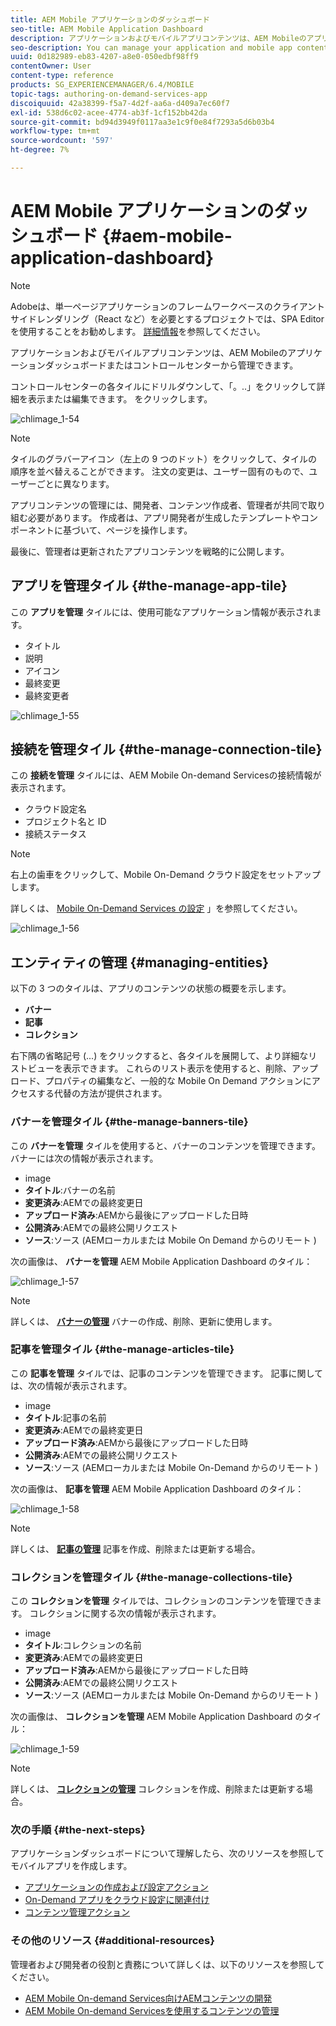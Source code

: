 ```yaml
---
title: AEM Mobile アプリケーションのダッシュボード
seo-title: AEM Mobile Application Dashboard
description: アプリケーションおよびモバイルアプリコンテンツは、AEM Mobileのアプリケーションダッシュボードまたはコントロールセンターから管理できます。 このページでは、この機能について詳しく見ていきます。
seo-description: You can manage your application and mobile app content from AEM Mobile Application Dashboard or the Control Center. Follow this page to learn more.
uuid: 0d182989-eb83-4207-a8e0-050edbf98ff9
contentOwner: User
content-type: reference
products: SG_EXPERIENCEMANAGER/6.4/MOBILE
topic-tags: authoring-on-demand-services-app
discoiquuid: 42a38399-f5a7-4d2f-aa6a-d409a7ec60f7
exl-id: 538d6c02-acee-4774-ab3f-1cf152bb42da
source-git-commit: bd94d3949f0117aa3e1c9f0e84f7293a5d6b03b4
workflow-type: tm+mt
source-wordcount: '597'
ht-degree: 7%

---
```


# AEM Mobile アプリケーションのダッシュボード {#aem-mobile-application-dashboard}

>[!NOTE]
>
>Adobeは、単一ページアプリケーションのフレームワークベースのクライアントサイドレンダリング（React など）を必要とするプロジェクトでは、SPA Editor を使用することをお勧めします。 [詳細情報](/help/sites-developing/spa-overview.md)を参照してください。

アプリケーションおよびモバイルアプリコンテンツは、AEM Mobileのアプリケーションダッシュボードまたはコントロールセンターから管理できます。

コントロールセンターの各タイルにドリルダウンして、「。..」をクリックして詳細を表示または編集できます。 をクリックします。

![chlimage_1-54](assets/chlimage_1-54.png)

>[!NOTE]
>
>タイルのグラバーアイコン（左上の 9 つのドット）をクリックして、タイルの順序を並べ替えることができます。 注文の変更は、ユーザー固有のもので、ユーザーごとに異なります。

アプリコンテンツの管理には、開発者、コンテンツ作成者、管理者が共同で取り組む必要があります。 作成者は、アプリ開発者が生成したテンプレートやコンポーネントに基づいて、ページを操作します。

最後に、管理者は更新されたアプリコンテンツを戦略的に公開します。

## アプリを管理タイル {#the-manage-app-tile}

この **アプリを管理** タイルには、使用可能なアプリケーション情報が表示されます。

* タイトル
* 説明
* アイコン
* 最終変更
* 最終変更者

![chlimage_1-55](assets/chlimage_1-55.png)

## 接続を管理タイル {#the-manage-connection-tile}

この **接続を管理** タイルには、AEM Mobile On-demand Servicesの接続情報が表示されます。

* クラウド設定名
* プロジェクト名と ID
* 接続ステータス

>[!NOTE]
>
>右上の歯車をクリックして、Mobile On-Demand クラウド設定をセットアップします。
>
>詳しくは、 [Mobile On-Demand Services の設定](/help/mobile/mobile-on-demand-associating-an-on-demand-app-to-cloud-configuration.md) 」を参照してください。

![chlimage_1-56](assets/chlimage_1-56.png)

## エンティティの管理 {#managing-entities}

以下の 3 つのタイルは、アプリのコンテンツの状態の概要を示します。

* **バナー**
* **記事**
* **コレクション**

右下隅の省略記号 (...) をクリックすると、各タイルを展開して、より詳細なリストビューを表示できます。 これらのリスト表示を使用すると、削除、アップロード、プロパティの編集など、一般的な Mobile On Demand アクションにアクセスする代替の方法が提供されます。

### バナーを管理タイル {#the-manage-banners-tile}

この **バナーを管理** タイルを使用すると、バナーのコンテンツを管理できます。 バナーには次の情報が表示されます。

* image
* **タイトル**:バナーの名前
* **変更済み**:AEMでの最終変更日
* **アップロード済み**:AEMから最後にアップロードした日時
* **公開済み**:AEMでの最終公開リクエスト
* **ソース**:ソース (AEMローカルまたは Mobile On Demand からのリモート )

次の画像は、 **バナーを管理** AEM Mobile Application Dashboard のタイル：

![chlimage_1-57](assets/chlimage_1-57.png)

>[!NOTE]
>
>詳しくは、 **[バナーの管理](/help/mobile/mobile-on-demand-managing-banners.md)** バナーの作成、削除、更新に使用します。

### 記事を管理タイル {#the-manage-articles-tile}

この **記事を管理** タイルでは、記事のコンテンツを管理できます。 記事に関しては、次の情報が表示されます。

* image
* **タイトル**:記事の名前
* **変更済み**:AEMでの最終変更日
* **アップロード済み**:AEMから最後にアップロードした日時
* **公開済み**:AEMでの最終公開リクエスト
* **ソース**:ソース (AEMローカルまたは Mobile On-Demand からのリモート )

次の画像は、 **記事を管理** AEM Mobile Application Dashboard のタイル：

![chlimage_1-58](assets/chlimage_1-58.png)

>[!NOTE]
>
>詳しくは、 [**記事の管理**](/help/mobile/mobile-on-demand-managing-articles.md) 記事を作成、削除または更新する場合。

### コレクションを管理タイル {#the-manage-collections-tile}

この **コレクションを管理** タイルでは、コレクションのコンテンツを管理できます。 コレクションに関する次の情報が表示されます。

* image
* **タイトル**:コレクションの名前
* **変更済み**:AEMでの最終変更日
* **アップロード済み**:AEMから最後にアップロードした日時
* **公開済み**:AEMでの最終公開リクエスト
* **ソース**:ソース (AEMローカルまたは Mobile On-Demand からのリモート )

次の画像は、 **コレクションを管理** AEM Mobile Application Dashboard のタイル：

![chlimage_1-59](assets/chlimage_1-59.png)

>[!NOTE]
>
>詳しくは、 **[コレクションの管理](/help/mobile/mobile-on-demand-managing-collections.md)** コレクションを作成、削除または更新する場合。

### 次の手順 {#the-next-steps}

アプリケーションダッシュボードについて理解したら、次のリソースを参照してモバイルアプリを作成します。

* [アプリケーションの作成および設定アクション](/help/mobile/mobile-apps-ondemand-application-create-configure-action.md)
* [On-Demand アプリをクラウド設定に関連付け](/help/mobile/mobile-on-demand-associating-an-on-demand-app-to-cloud-configuration.md)
* [コンテンツ管理アクション](/help/mobile/mobile-apps-ondemand-manage-content-ondemand.md)

### その他のリソース {#additional-resources}

管理者および開発者の役割と責務について詳しくは、以下のリソースを参照してください。

* [AEM Mobile On-demand Services向けAEMコンテンツの開発](/help/mobile/aem-mobile-on-demand.md)
* [AEM Mobile On-demand Servicesを使用するコンテンツの管理](/help/mobile/aem-mobile.md)
